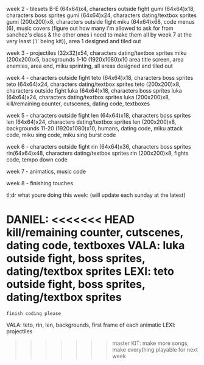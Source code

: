 week 2 - tilesets B-E (64x64)x4, characters outside fight gumi (64x64)x18, characters boss sprites gumi (64x64)x24, characters dating/textbox sprites gumi (200x200)x8, characters outside fight miku (64x64)x68, code menus (6), music covers (figure out how many i'm allowed to ask for from sanchez's class & the other ones i need to make them all by week 7 at the very least ('i' being kit)), area 1 designed and tiled out

week 3 - projectiles (32x32)x54, characters dating/textbox sprites miku (200x200)x5, backgrounds 1-10 (1920x1080)x10 area title screen, area enemies, area end, miku sprinting, all areas designed and tiled out

week 4 - characters outside fight teto (64x64)x18, characters boss sprites teto (64x64)x24, characters dating/textbox sprites teto (200x200)x8, characters outside fight luka (64x64)x18, characters boss sprites luka (64x64)x24, characters dating/textbox sprites luka (200x200)x8, kill/remaining counter, cutscenes, dating code, textboxes

week 5 - characters outside fight len (64x64)x18, characters boss sprites len (64x64)x24, characters dating/textbox sprites len (200x200)x8, backgrounds 11-20 (1920x1080)x10, humans, dating code, miku attack code, miku sing code, miku sing burst code

week 6 - characters outside fight rin (64x64)x36, characters boss sprites rin(64x64)x48, characters dating/textbox sprites rin (200x200)x8, fights code, tempo down code

week 7 - animatics, music code

week 8 - finishing touches

tl;dr what youre doing this week: (will update each sunday at the latest)

DANIEL:
<<<<<<< HEAD
	kill/remaining counter, cutscenes, dating code, textboxes
VALA:
	luka outside fight, boss sprites, dating/textbox sprites
LEXI:
	teto outside fight, boss sprites, dating/textbox sprites
=======
	finish coding please
VALA:
	teto, rin, len, backgrounds, first frame of each animatic
LEXI:
	projectiles
>>>>>>> master
KIT:
	make more songs, make everything playable for next week